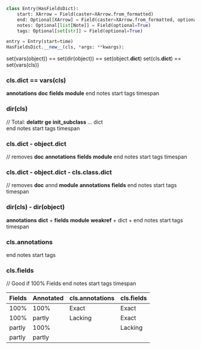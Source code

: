 ```python
class Entry(HasFieldsDict):
	start: XArrow = Field(caster=XArrow.from_formatted)
	end: Optional[XArrow] = Field(caster=XArrow.from_formatted, optional=True)
	notes: Optional[list[Note]] = Field(optional=True)
	tags: Optional[set[str]] = Field(optional=True)

entry = Entry(start=time)
HasFieldsDict.__new__(cls, *args: **kwargs):
```

set(vars(object)) == set(dir(object)) == set(object.__dict__)
set(cls.__dict__) == set(vars(cls))
### cls.__dict__ == vars(cls)
__annotations__
__doc__
__fields__
__module__
end
notes
start
tags
timespan

### dir(cls)
// Total:
__delattr__
__ge__
__init_subclass__
...
dict				
end
notes
start
tags
timespan
### cls.__dict__ - object.__dict__
// removes __doc__
__annotations__
__fields__
__module__
end
notes
start
tags
timespan

### cls.__dict__ - object.__dict__ - cls.__class__.__dict__
// removes __doc__ annd __module__
__annotations__
__fields__
end
notes
start
tags
timespan

### dir(cls) - dir(object)
__annotations__
__dict__			+
__fields__
__module__
__weakref__			+
dict				+
end
notes
start
tags
timespan

### cls.__annotations__
end
notes
start
tags

### cls.__fields__
// Good if 100% Fields
end
notes
start
tags
timespan

| Fields | Annotated | cls.__annotations__ | cls.__fields__ |
| ------ | --------- | ------------------- | -------------- |
| 100%   | 100%      | Exact               | Exact          |
| 100%   | partly    | Lacking             | Exact          |
| partly | 100%      |                     | Lacking        |
| partly | partly    |                     |                |

